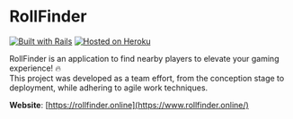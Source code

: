 # RollFinder

[![Built with Rails](https://img.shields.io/badge/Built%20with-Rails-red?style=for-the-badge&logo=ruby-on-rails)](https://rubyonrails.org/)
[![Hosted on Heroku](https://img.shields.io/badge/Hosted%20on-Heroku%20-purple?style=for-the-badge&logo=heroku)](https://www.heroku.com/what)

RollFinder is an application to find nearby players to elevate your gaming experience! 🔥<br>
This project was developed as a team effort, from the conception stage to deployment, while adhering to agile work techniques.

**Website**: [https://rollfinder.online](https://www.rollfinder.online/)
